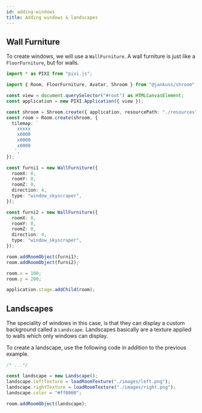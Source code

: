 ```yaml
---
id: adding-windows
title: Adding windows & landscapes
---
```


## Wall Furniture

To create windows, we will use a `WallFurniture`. A wall furniture is just like a `FloorFurniture`, but for walls.

```ts
import * as PIXI from "pixi.js";

import { Room, FloorFurniture, Avatar, Shroom } from "@jankuss/shroom";

const view = document.querySelector("#root") as HTMLCanvasElement;
const application = new PIXI.Application({ view });

const shroom = Shroom.create({ application, resourcePath: "./resources" });
const room = Room.create(shroom, {
  tilemap: `
    xxxxx
    x0000
    x0000
    x0000
   `,
});

const furni1 = new WallFurniture({
  roomX: 0,
  roomY: 0,
  roomZ: 0,
  direction: 4,
  type: "window_skyscraper",
});

const furni2 = new WallFurniture({
  roomX: 0,
  roomY: 0,
  roomZ: 0,
  direction: 4,
  type: "window_skyscraper",
});

room.addRoomObject(furni1);
room.addRoomObject(furni2);

room.x = 100;
room.y = 200;

application.stage.addChild(room);
```

## Landscapes

The speciality of windows in this case, is that they can display a custom background called a `Landscape`. Landscapes basically are a texture applied to walls which only windows can display.

To create a landscape, use the following code in addition to the previous example.

```ts
/* ...*/

const landscape = new Landscape();
landscape.leftTexture = loadRoomTexture("./images/left.png");
landscape.rightTexture = loadRoomTexture("./images/right.png");
landscape.color = "#ff0000";

room.addRoomObject(landscape);
```

